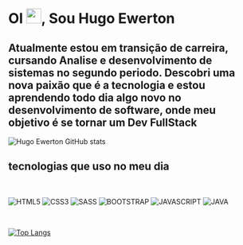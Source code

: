 <h1 align="left">OI <img src="https://raw.githubusercontent.com/kaueMarques/kaueMarques/master/hi.gif" height="30px">, Sou Hugo Ewerton</h1>

## Atualmente estou em transição de carreira, cursando Analise e desenvolvimento de sistemas no segundo periodo. Descobri uma nova paixão que é a tecnologia e estou aprendendo todo dia algo novo no desenvolvimento de software, onde meu objetivo é se tornar um Dev FullStack

![Hugo Ewerton GitHub stats](https://github-readme-stats.vercel.app/api?username=Hugoepsilva&show_icons=true&theme=radical) 

## tecnologias que uso no meu dia  

<br/><div style="display: inline_block">
  <img align="center" alt="HTML5" src="https://img.shields.io/badge/HTML5-E34F26?style=for-the-badge&logo=html5&logoColor=white"/>
  <img align="center" alt="CSS3" src="https://img.shields.io/badge/CSS3-1572B6?style=for-the-badge&logo=css3&logoColor=white"/>
  <img align="center" alt="SASS" src="https://img.shields.io/badge/Sass-CC6699?style=for-the-badge&logo=sass&logoColor=white"/>
  <img align="center" alt="BOOTSTRAP" src="https://img.shields.io/badge/Bootstrap-563D7C?style=for-the-badge&logo=bootstrap&logoColor=white"/>
  <img align="center" alt="JAVASCRIPT" src="https://img.shields.io/badge/JavaScript-F7DF1E?style=for-the-badge&logo=javascript&logoColor=black"/>
  <img align="center" alt="JAVA" src="https://img.shields.io/badge/Java-ED8B00?style=for-the-badge&logo=openjdk&logoColor=white"/>
</div><br/>

[![Top Langs](https://github-readme-stats.vercel.app/api/top-langs/?username=Hugoepsilva&layout=compact)](https://github.com/anuraghazra/github-readme-stats)



